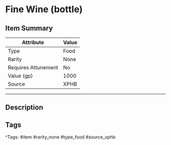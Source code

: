# Fine Wine (bottle)

## Item Summary

| Attribute            | Value                        |
|----------------------|------------------------------|
| Type                 | Food |
| Rarity               | None             |
| Requires Attunement  | No                |
| Value (gp)           | 1000    |
| Source               | XPHB |

---

## Description



## Tags

^Tags: #item #rarity_none #type_food #source_xphb